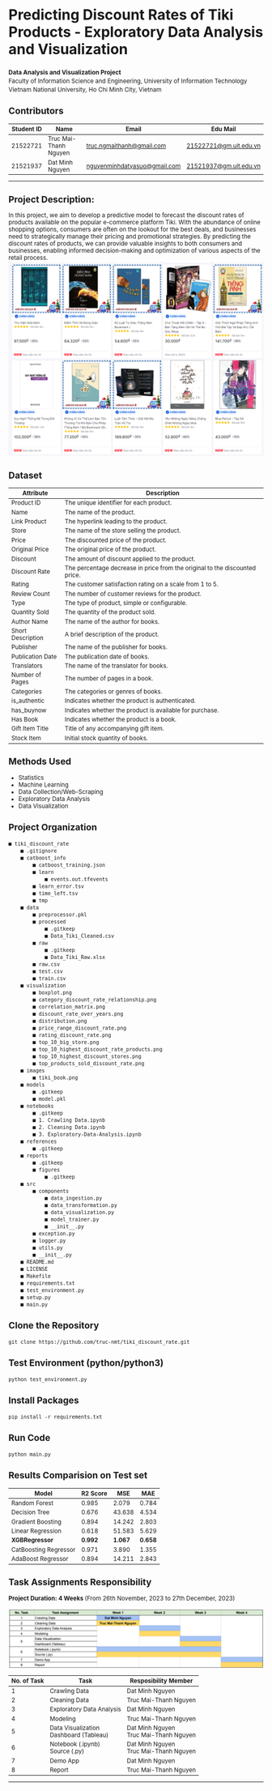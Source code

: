 Predicting Discount Rates of Tiki Products - Exploratory Data Analysis and Visualization
==============================

<p>
    <small><b>Data Analysis and Visualization Project</b><br>
    Faculty of Information Science and Engineering, University of Information Technology <br>
    Vietnam National University, Ho Chi Minh City, Vietnam<br>
</p>

## Contributors

|Student ID|Name     |  Email   | Edu Mail|
|-----|---------|-----------------|----------------------|
|21522721|Truc Mai-Thanh Nguyen| truc.ngmaithanh@gmail.com | 21522721@gm.uit.edu.vn|
|21521937|Dat Minh Nguyen |     nguyenminhdatyasuo@gmail.com    | 21521937@gm.uit.edu.vn|


-------------------------------
Project Description: 
------------------------------
In this project, we aim to develop a predictive model to forecast the discount rates of products available on the popular e-commerce platform Tiki. With the abundance of online shopping options, consumers are often on the lookout for the best deals, and businesses need to strategically manage their pricing and promotional strategies. By predicting the discount rates of products, we can provide valuable insights to both consumers and businesses, enabling informed decision-making and optimization of various aspects of the retail process.
![Image Alt text](images/tiki_book.png)

Dataset 
-------------------------------
| Attribute         | Description                                                                                      |
|-------------------|--------------------------------------------------------------------------------------------------|
| Product ID        | The unique identifier for each product.                                                          |
| Name              | The name of the product.                                                                         |
| Link Product      | The hyperlink leading to the product.                                                            |
| Store             | The name of the store selling the product.                                                       |
| Price             | The discounted price of the product.                                                             |
| Original Price    | The original price of the product.                                                               |
| Discount          | The amount of discount applied to the product.                                                   |
| Discount Rate     | The percentage decrease in price from the original to the discounted price.                       |
| Rating            | The customer satisfaction rating on a scale from 1 to 5.                                          |
| Review Count      | The number of customer reviews for the product.                                                   |
| Type              | The type of product, simple or configurable.                                                      |
| Quantity Sold     | The quantity of the product sold.                                                                 |
| Author Name       | The name of the author for books.                                                                 |
| Short Description| A brief description of the product.                                                               |
| Publisher         | The name of the publisher for books.                                                              |
| Publication Date  | The publication date of books.                                                                    |
| Translators       | The name of the translator for books.                                                             |
| Number of Pages   | The number of pages in a book.                                                                    |
| Categories        | The categories or genres of books.                                                                                                                                     |
| is_authentic      | Indicates whether the product is authenticated.                                                   |
| has_buynow        | Indicates whether the product is available for purchase.                                          |
| Has Book          | Indicates whether the product is a book.                                                          |
| Gift Item Title   | Title of any accompanying gift item.                                                              |
| Stock Item        | Initial stock quantity of books.                                                                  |


Methods Used
------------
* Statistics
* Machine Learning
* Data Collection/Web-Scraping
* Exploratory Data Analysis
* Data Visualization


Project Organization
------------
```
■ tiki_discount_rate
    ■ .gitignore
    ■ catboost_info
        ■ catboost_training.json
        ■ learn
            ■ events.out.tfevents
        ■ learn_error.tsv
        ■ time_left.tsv
        ■ tmp
    ■ data
        ■ preprocessor.pkl
        ■ processed
            ■ .gitkeep
            ■ Data_Tiki_Cleaned.csv
        ■ raw
            ■ .gitkeep
            ■ Data_Tiki_Raw.xlsx
        ■ raw.csv
        ■ test.csv
        ■ train.csv
    ■ visualization
        ■ boxplot.png
        ■ category_discount_rate_relationship.png
        ■ correlation_matrix.png
        ■ discount_rate_over_years.png
        ■ distribution.png
        ■ price_range_discount_rate.png
        ■ rating_discount_rate.png
        ■ top_10_big_store.png
        ■ top_10_highest_discount_rate_products.png
        ■ top_10_highest_discount_stores.png
        ■ top_products_sold_discount_rate.png
    ■ images
        ■ tiki_book.png
    ■ models
        ■ .gitkeep
        ■ model.pkl
    ■ notebooks
        ■ .gitkeep
        ■ 1. Crawling Data.ipynb
        ■ 2. Cleaning Data.ipynb
        ■ 3. Exploratory-Data-Analysis.ipynb
    ■ references
        ■ .gitkeep
    ■ reports
        ■ .gitkeep
        ■ figures
            ■ .gitkeep
    ■ src
        ■ components
            ■ data_ingestion.py
            ■ data_transformation.py
            ■ data_visualization.py
            ■ model_trainer.py
            ■ __init__.py
        ■ exception.py
        ■ logger.py
        ■ utils.py
        ■ __init__.py
    ■ README.md
    ■ LICENSE
    ■ Makefile
    ■ requirements.txt
    ■ test_environment.py
    ■ setup.py
    ■ main.py
```
Clone the Repository
------------------
```
git clone https://github.com/truc-nmt/tiki_discount_rate.git
```
Test Environment (python/python3)
-----------------
```
python test_environment.py
```
Install Packages 
-----------------
```
pip install -r requirements.txt
```
Run Code
-----------------
```
python main.py
```

Results Comparision on Test set
-----------------------------
|Model|R2 Score|MSE|MAE|
|--------|------|----|---|
|Random Forest|0.985|2.079|0.784|
|Decision Tree|0.676|43.638|4.534|
|Gradient Boosting|0.894|14.242|2.803|
|Linear Regression|0.618|51.583|5.629|
|__XGBRegressor__|__0.992__|__1.067__|__0.658__|        
|CatBoosting Regressor|0.971|3.890|1.355|
|AdaBoost Regressor|0.894|14.211|2.843|

<!-- Visualization
------------------------------------

![Image 1](visualization/boxplot.png)

![Image 2](visualization\category_discount_rate_relationship.png) -->


Task Assignments Responsibility
-----------------------------------

<b>Project Duration: 4 Weeks </b>(From 26th November, 2023 to 27th December, 2023)

![Image 1](images/timeline.png)

|__No. of Task__|__Task__|__Resposibility Member__|
|---------------------------|----|----------------------|
|1|Crawling Data|Dat Minh Nguyen|
|2|Cleaning Data|Truc Mai-Thanh Nguyen|
|3|Exploratory Data Analysis|Dat Minh Nguyen|
|4|Modeling|Truc Mai-Thanh Nguyen|
|5|Data Visualization <br> Dashboard (Tableau)|Dat Minh Nguyen <br> Truc Mai-Thanh Nguyen|
|6|Notebook (.ipynb)<br>Source (.py)|Dat Minh Nguyen <br> Truc Mai-Thanh Nguyen|
|7|Demo App|Dat Minh Nguyen|
|8|Report|Truc Mai-Thanh Nguyen|





-------------------







